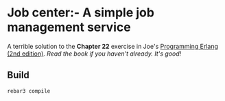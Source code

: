 Job center:- A simple job management service 
============================================

A terrible solution to the **Chapter 22** exercise in Joe's [Programming Erlang (2nd edition)](https://pragprog.com/titles/jaerlang2/programming-erlang-2nd-edition/). _Read the book if you haven't already. It's good!_

Build
-----

```shell
rebar3 compile
```
